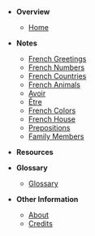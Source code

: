 * **Overview**
  * [Home](README.md)
* **Notes**
  * [French Greetings](notes/greetings.md)
  * [French Numbers](notes/numbers.md)
  * [French Countries](notes/countries.md)
  * [French Animals](notes/animals.md)
  * [Avoir](notes/avoir.md)
  * [Être](notes/etre.md)
  * [French Colors](notes/colors.md)
  * [French House](notes/house.md)
  * [Prepositions](notes/prepositions.md)
  *  [Family Members](notes/family.md)

* **Resources**

* **Glossary**
  * [Glossary](pages/glossary.md)

* **Other Information**
  * [About](pages/about.md)
  * [Credits](pages/credit.md)
